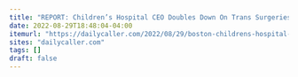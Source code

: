 ```yaml
---
title: "REPORT: Children’s Hospital CEO Doubles Down On Trans Surgeries For Minors In Letter To Employees"
date: 2022-08-29T18:48:04-04:00
itemurl: "https://dailycaller.com/2022/08/29/boston-childrens-hospital-ceo-trans-surgeries-minors-letter-employees-surgery/"
sites: "dailycaller.com"
tags: []
draft: false
---
```


